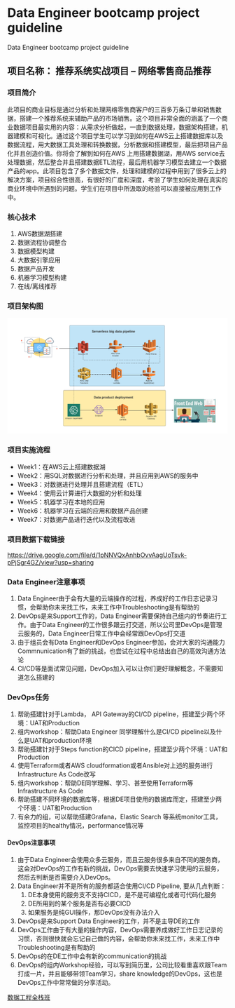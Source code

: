 # Data Engineer bootcamp project guideline
Data Engineer bootcamp project guideline

## 项目名称： 推荐系统实战项目 – 网络零售商品推荐

### 项目简介

此项目的商业目标是通过分析和处理网络零售商客户的三百多万条订单和销售数据，搭建一个推荐系统来辅助产品的市场销售。这个项目非常全面的涵盖了一个商业数据项目最实用的内容：从需求分析做起，一直到数据处理，数据架构搭建，机器建模和可视化。通过这个项目学生可以学习到如何在AWS云上搭建数据库以及数据流程，用大数据工具处理和转换数据，分析数据和搭建模型，最后把项目产品化并且创造价值。你将会了解到如何在AWS 上用搭建数据湖，用AWS service去处理数据，然后整合并且搭建数据ETL流程，最后用机器学习模型去建立一个数据产品的app。此项目包含了多个数据文件，处理和建模的过程中用到了很多云上的解决方案，项目综合性很高，有很好的广度和深度，考验了学生如何处理在真实的商业环境中所遇到的问题。学生们在项目中所汲取的经验可以直接被应用到工作中。

### 核心技术

1. AWS数据湖搭建
2. 数据流程协调整合
3. 数据模型构建
4. 大数据引擎应用
5. 数据产品开发
6. 机器学习模型构建
7. 在线/离线推荐

### 项目架构图

![blockchain](/project-architecture.png "区块链")

### 项目实施流程

- Week1：在AWS云上搭建数据湖
- Week2：用SQL对数据进行分析和处理，并且应用到AWS的服务中
- Week3：对数据进行处理并且搭建流程（ETL）
- Week4：使用云计算进行大数据的分析和处理
- Week5：机器学习在本地的应用
- Week6：机器学习在云端的应用和数据产品创建
- Week7：对数据产品进行迭代以及流程改进

### 项目数据下载链接
https://drive.google.com/file/d/1pNNVQxAnhbOvvAagUoTsvk-pPjSgr4GZ/view?usp=sharing

### Data Engineer注意事项
1. Data Engineer由于会有大量的云端操作的过程，养成好的工作日志记录习惯，会帮助你未来找工作，未来工作中Troubleshooting是有帮助的
2. DevOps是来Support工作的，Data Engineer需要保持自己组内的节奏进行工作。由于Data Engineer的工作很多跟云打交道，所以公司里DevOps是管理云服务的，Data Engineer日常工作中会经常跟DevOps打交道
3. 由于组员会有Data Engineer和DevOps Engineer参加，会对大家的沟通能力Commnunication有了新的挑战，也尝试在过程中总结出自己的高效沟通方法论
4. CI/CD等是面试常见问题，DevOps加入可以让你们更好理解概念，不需要知道怎么搭建的

### DevOps任务

1. 帮助搭建针对于Lambda， API Gateway的CI/CD pipeline，搭建至少两个环境：UAT和Production
2. 组内workshop：帮助Data Engineer 同学理解什么是CI/CD pipeline以及什么是UAT和production环境
3. 帮助搭建针对于Steps function的CICD pipeline，搭建至少两个环境：UAT和Production
4. 使用Terraform或者AWS cloudformation或者Ansible对上述的服务进行 Infrastructure As Code改写
5. 组内workshop：帮助DE同学理解、学习、甚至使用Terraform等Infrastructure As Code
6. 帮助搭建不同环境的数据库等，根据DE项目使用的数据库而定，搭建至少两个环境：UAT和Production
7. 有余力的组，可以帮助搭建Grafana，Elastic Search 等系统monitor工具，监控项目的healthy情况，performance情况等

#### DevOps注意事项
1. 由于Data Engineer会使用众多云服务，而且云服务很多来自不同的服务商，这会对DevOps的工作有新的挑战，DevOps需要去快速学习使用的云服务，然后去判断是否需要介入DevOps。
2. Data Engineer并不是所有的服务都适合使用CI/CD Pipeline, 要从几点判断：
   1. DE本身使用的服务支不支持CICD，是不是可编程化或者可代码化服务
   2. DE所用到的某个服务是否有必要CICD
   3. 如果服务是纯GUI操作，那DevOps没有办法介入
3. DevOps是来Support Data Engineer的工作，并不是主导DE的工作
4. DevOps工作由于有大量的操作内容，DevOps需要养成做好工作日志记录的习惯，否则很快就会忘记自己做的内容，会帮助你未来找工作，未来工作中Troubleshooting是有帮助的
5. DevOps的在DE工作中会有新的communication的挑战
6. DevOps的组内Workshop经验，可以写到简历里，公司比较看重喜欢跟Team打成一片，并且能够带领Team学习，share knowledge的DevOps，这也是DevOps工作中常常做的分享活动。



[数据工程全栈班](https://jiangren.com.au/program-course/data-engineer-data-analyst)

